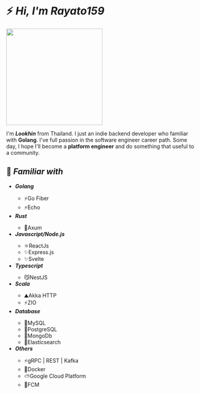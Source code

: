 <h1>⚡️ <i>Hi, I'm Rayato159</i></h1>

<img src="./img/rayato-go-1.png" width="256">

<br>
<p>
  I'm <strong><i>Lookhin</i></strong> from Thailand. I just an indie backend developer who familiar with <strong>Golang</strong>. I've full passion in the software engineer career path. Some day, I hope I'll become a <strong>platform engineer</strong> and do something that useful to a community.
</p>

<h2>📑 <i>Familiar with</i></h2>
<ul>
  <li><strong><i>Golang</i></strong></li>
  <ul>
    <li>⚡Go Fiber</li>
    <li>⚡Echo</li>
  </ul>
  <li><strong><i>Rust</i></strong></li>
  <ul>
    <li>🦀Axum</li>
  </ul>
  <li><strong><i>Javascript/Node.js</i></strong></li>
  <ul>
    <li>⚛️ReactJs</li>
    <li>✨Express.js</li>
    <li>✨Svelte</li>
  </ul>
  <li><strong><i>Typescript</i></strong></li>
  <ul>
    <li>😼NestJS</li>
  </ul>
  <li><strong><i>Scala</i></strong></li>
  <ul>
    <li>⛰️Akka HTTP</li>
    <li>⚡ZIO</li>
  </ul>
  <li><strong><i>Database</i></strong></li>
  <ul>
    <li>🐬MySQL</li>
    <li>🐘PostgreSQL</li>
    <li>🍃MongoDb</li>
    <li>🔎Elasticsearch</li>
  </ul>
  <li><strong><i>Others</i></strong></li>
  <ul>
    <li>⚡gRPC | REST | Kafka</li>
    <li>🐳Docker</li>
    <li>⛅Google Cloud Platform</li>
    <li>📩FCM</li>
  </ul>
</ul>
